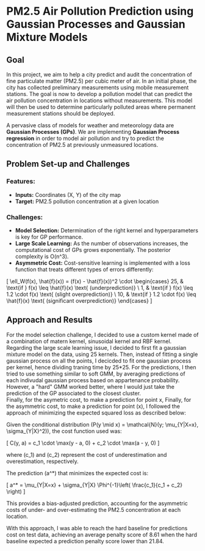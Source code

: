 # PM2.5 Air Pollution Prediction using Gaussian Processes and Gaussian Mixture Models

## Goal

In this project, we aim to help a city predict and audit the concentration of fine particulate matter (PM2.5) per cubic meter of air. In an initial phase, the city has collected preliminary measurements using mobile measurement stations. The goal is now to develop a pollution model that can predict the air pollution concentration in locations without measurements. This model will then be used to determine particularly polluted areas where permanent measurement stations should be deployed.

A pervasive class of models for weather and meteorology data are **Gaussian Processes (GPs)**. We are implementing **Gaussian Process regression** in order to model air pollution and try to predict the concentration of PM2.5 at previously unmeasured locations.

## Problem Set-up and Challenges

### Features:
- **Inputs:** Coordinates (X, Y) of the city map
- **Target:** PM2.5 pollution concentration at a given location

### Challenges:

- **Model Selection:** Determination of the right kernel and hyperparameters is key for GP performance.
- **Large Scale Learning:** As the number of observations increases, the computational cost of GPs grows exponentially. The posterior complexity is O(n^3). 
- **Asymmetric Cost:** Cost-sensitive learning is implemented with a loss function that treats different types of errors differently:

\[
\ell_W(f(x), \hat{f}(x)) = (f(x) - \hat{f}(x))^2 \cdot
\begin{cases} 
25, & \text{if } f(x) \leq \hat{f}(x) \text{ (underprediction)} \\
1, & \text{if } f(x) \leq 1.2 \cdot f(x) \text{ (slight overprediction)} \\
10, & \text{if } 1.2 \cdot f(x) \leq \hat{f}(x) \text{ (significant overprediction)} 
\end{cases}
\]

## Approach and Results
For the model selection challenge, I decided to use a custom kernel made of a combination of matern kernel, sinusoidal kernel and RBF kernel. 
Regarding the large scale learning issue, I decided to first fit a gaussian mixture model on the data, using 25 kernels. Then, instead of fitting a single gaussian process on all the points, I decicded to fit one gaussian process per kernel, hence dividing traning time by 25*25. For the predictions, I then tried to use something similar to soft GMM, by averaging predictions of each indivudal gaussian process based on appartenance probability. However, a "hard" GMM worked better, where I would just take the prediction of the GP associated to the closest cluster.  
Finally, for the asymetric cost, to make a prediction for point x, Finally, for the asymmetric cost, to make a prediction for point \(x\), I followed the approach of minimizing the expected squared loss as described below:


Given the conditional distribution \(P(y \mid x) = \mathcal{N}(y; \mu_{Y|X=x}, \sigma_{Y|X}^2)\), the cost function used was:

\[
C(y, a) = c_1 \cdot \max(y - a, 0) + c_2 \cdot \max(a - y, 0)
\]

where \(c_1\) and \(c_2\) represent the cost of underestimation and overestimation, respectively.

The prediction \(a^*\) that minimizes the expected cost is:

\[
a^* = \mu_{Y|X=x} + \sigma_{Y|X} \Phi^{-1}\left( \frac{c_1}{c_1 + c_2} \right)
\]

This provides a bias-adjusted prediction, accounting for the asymmetric costs of under- and over-estimating the PM2.5 concentration at each location.


With this approach, I was able to reach the hard baseline for predictions cost on test data, achieving an average penalty score of 8.61 when the hard baseline expected a prediction penalty score lower than 21.84. 
